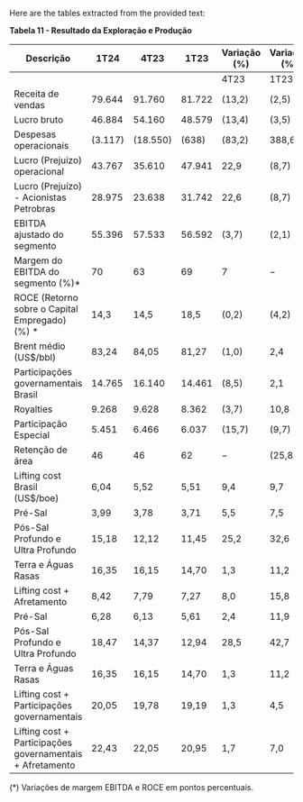 Here are the tables extracted from the provided text:

**Tabela 11 - Resultado da Exploração e Produção**

| Descrição                                                            | 1T24    | 4T23    | 1T23    | Variação (%)  | Variação (%)  |
|---------------------------------------------------------------------|---------|---------|---------|---------------|---------------|
|                                                                     |         |         |         | 4T23          | 1T23          |
| Receita de vendas                                                    | 79.644  | 91.760  | 81.722  | (13,2)        | (2,5)         |
| Lucro bruto                                                          | 46.884  | 54.160  | 48.579  | (13,4)        | (3,5)         |
| Despesas operacionais                                               | (3.117) | (18.550)| (638)   | (83,2)        | 388,6         |
| Lucro (Prejuízo) operacional                                         | 43.767  | 35.610  | 47.941  | 22,9          | (8,7)         |
| Lucro (Prejuízo) - Acionistas Petrobras                              | 28.975  | 23.638  | 31.742  | 22,6          | (8,7)         |
| EBITDA ajustado do segmento                                          | 55.396  | 57.533  | 56.592  | (3,7)         | (2,1)         |
| Margem do EBITDA do segmento (%)*                                    | 70      | 63      | 69      | 7             | −             |
| ROCE (Retorno sobre o Capital Empregado) (%) *                      | 14,3    | 14,5    | 18,5    | (0,2)         | (4,2)         |
| Brent médio (US$/bbl)                                              | 83,24   | 84,05   | 81,27   | (1,0)         | 2,4           |
| Participações governamentais Brasil                                  | 14.765  | 16.140  | 14.461  | (8,5)         | 2,1           |
|   Royalties                                                         | 9.268   | 9.628   | 8.362   | (3,7)         | 10,8          |
|   Participação Especial                                             | 5.451   | 6.466   | 6.037   | (15,7)        | (9,7)         |
|   Retenção de área                                                  | 46      | 46      | 62      | −             | (25,8)        |
| Lifting cost Brasil (US$/boe)                                      | 6,04    | 5,52    | 5,51    | 9,4           | 9,7           |
|   Pré-Sal                                                          | 3,99    | 3,78    | 3,71    | 5,5           | 7,5           |
|   Pós-Sal Profundo e Ultra Profundo                                 | 15,18   | 12,12   | 11,45   | 25,2          | 32,6          |
|   Terra e Águas Rasas                                              | 16,35   | 16,15   | 14,70   | 1,3           | 11,2          |
| Lifting cost + Afretamento                                          | 8,42    | 7,79    | 7,27    | 8,0           | 15,8          |
|   Pré-Sal                                                          | 6,28    | 6,13    | 5,61    | 2,4           | 11,9          |
|   Pós-Sal Profundo e Ultra Profundo                                 | 18,47   | 14,37   | 12,94   | 28,5          | 42,7          |
|   Terra e Águas Rasas                                              | 16,35   | 16,15   | 14,70   | 1,3           | 11,2          |
| Lifting cost + Participações governamentais                         | 20,05   | 19,78   | 19,19   | 1,3           | 4,5           |
| Lifting cost + Participações governamentais + Afretamento           | 22,43   | 22,05   | 20,95   | 1,7           | 7,0           |

(*) Variações de margem EBITDA e ROCE em pontos percentuais.